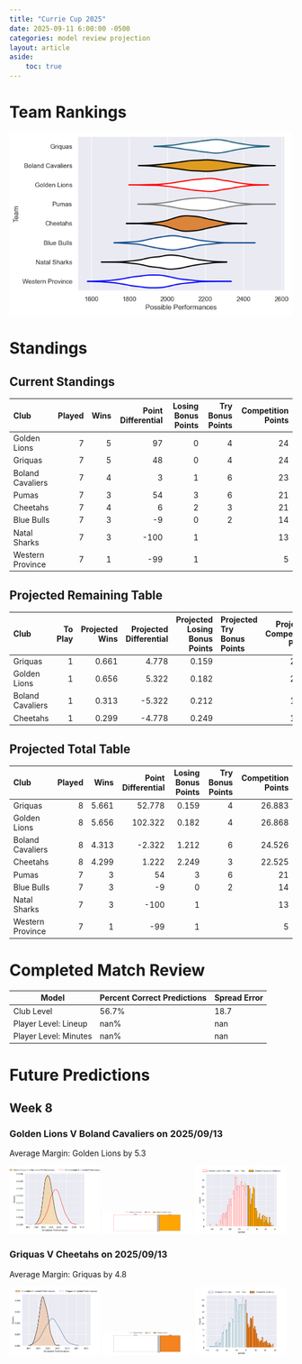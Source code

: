 ```yaml
---  
title: "Currie Cup 2025"  
date: 2025-09-11 6:00:00 -0500  
categories: model review projection  
layout: article  
aside:  
    toc: true  
---
```

# Team Rankings


![Club Rankings](plots/rankings_Currie_Cup_2025.png)
# Standings

## Current Standings


| Club             |   Played |   Wins |   Point Differential |   Losing Bonus Points |   Try Bonus Points |   Competition Points |
|:-----------------|---------:|-------:|---------------------:|----------------------:|-------------------:|---------------------:|
| Golden Lions     |        7 |      5 |                   97 |                     0 |                  4 |                   24 |
| Griquas          |        7 |      5 |                   48 |                     0 |                  4 |                   24 |
| Boland Cavaliers |        7 |      4 |                    3 |                     1 |                  6 |                   23 |
| Pumas            |        7 |      3 |                   54 |                     3 |                  6 |                   21 |
| Cheetahs         |        7 |      4 |                    6 |                     2 |                  3 |                   21 |
| Blue Bulls       |        7 |      3 |                   -9 |                     0 |                  2 |                   14 |
| Natal Sharks     |        7 |      3 |                 -100 |                     1 |                    |                   13 |
| Western Province |        7 |      1 |                  -99 |                     1 |                    |                    5 |



## Projected Remaining Table


| Club             |   To Play |   Projected Wins |   Projected Differential |   Projected Losing Bonus Points | Projected Try Bonus Points   |   Projected Competition Points |
|:-----------------|----------:|-----------------:|-------------------------:|--------------------------------:|:-----------------------------|-------------------------------:|
| Griquas          |         1 |            0.661 |                    4.778 |                           0.159 |                              |                          2.883 |
| Golden Lions     |         1 |            0.656 |                    5.322 |                           0.182 |                              |                          2.868 |
| Boland Cavaliers |         1 |            0.313 |                   -5.322 |                           0.212 |                              |                          1.526 |
| Cheetahs         |         1 |            0.299 |                   -4.778 |                           0.249 |                              |                          1.525 |



## Projected Total Table


| Club             |   Played |   Wins |   Point Differential |   Losing Bonus Points |   Try Bonus Points |   Competition Points |
|:-----------------|---------:|-------:|---------------------:|----------------------:|-------------------:|---------------------:|
| Griquas          |        8 |  5.661 |               52.778 |                 0.159 |                  4 |               26.883 |
| Golden Lions     |        8 |  5.656 |              102.322 |                 0.182 |                  4 |               26.868 |
| Boland Cavaliers |        8 |  4.313 |               -2.322 |                 1.212 |                  6 |               24.526 |
| Cheetahs         |        8 |  4.299 |                1.222 |                 2.249 |                  3 |               22.525 |
| Pumas            |        7 |  3     |               54     |                 3     |                  6 |               21     |
| Blue Bulls       |        7 |  3     |               -9     |                 0     |                  2 |               14     |
| Natal Sharks     |        7 |  3     |             -100     |                 1     |                    |               13     |
| Western Province |        7 |  1     |              -99     |                 1     |                    |                5     |



# Completed Match Review


| Model | Percent Correct Predictions | Spread Error |
| ------ | ------ | ------ |
| Club Level | 56.7% | 18.7 |
| Player Level: Lineup | nan% | nan |
| Player Level: Minutes | nan% | nan |


# Future Predictions

## Week 8

### Golden Lions V Boland Cavaliers on 2025/09/13


Average Margin: Golden Lions by 5.3

<p float="left">
<img src="plots\2025-09-13-GoldenLions_V_BolandCavaliers_performances.png" width="32%" />
<img src="plots\2025-09-13-GoldenLions_V_BolandCavaliers_resultbar.png" width="32%" />
<img src="plots\2025-09-13-GoldenLions_V_BolandCavaliers_spreads.png" width="32%" />
</p>

### Griquas V Cheetahs on 2025/09/13


Average Margin: Griquas by 4.8

<p float="left">
<img src="plots\2025-09-13-Griquas_V_Cheetahs_performances.png" width="32%" />
<img src="plots\2025-09-13-Griquas_V_Cheetahs_resultbar.png" width="32%" />
<img src="plots\2025-09-13-Griquas_V_Cheetahs_spreads.png" width="32%" />
</p>
